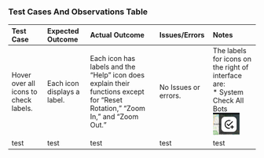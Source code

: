 ### Test Cases And Observations Table
| **Test Case** | **Expected Outcome** | **Actual Outcome** | **Issues/Errors** | **Notes** |
|:--------------|:---------------------|:-------------------|:------------------|:----------|
| Hover over all icons to check labels. | Each icon displays a label. | Each icon has labels and the “Help” icon does explain their functions except for “Reset Rotation,” “Zoom In,” and “Zoom Out.” | No Issues or errors. | The labels for icons on the right of interface are:<br>* System Check All Bots<br>![System Check](https://raw.githubusercontent.com/Kait211/Practice/main/System_Check_All_Bots.png) |
| test | test | test | test | test |